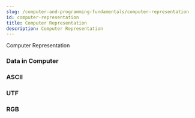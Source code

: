```yaml
---
slug: /computer-and-programming-fundamentals/computer-representation
id: computer-representation
title: Computer Representation
description: Computer Representation
---
```


Computer Representation

### Data in Computer

### ASCII

### UTF

### RGB



